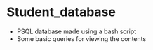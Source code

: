 # Student_database
- PSQL database made  using a bash script
- Some basic queries for viewing the contents
